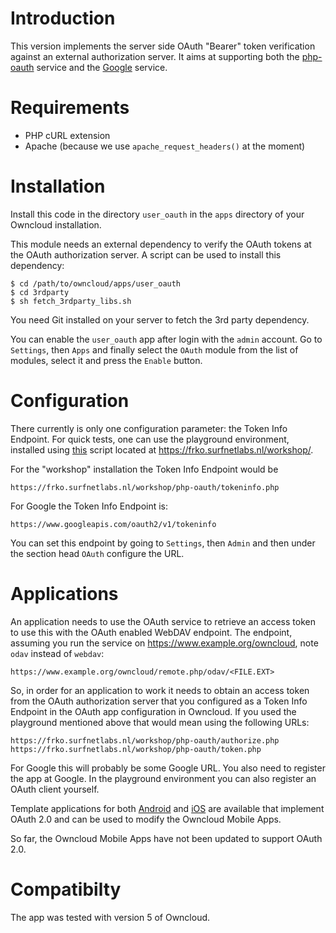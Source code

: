# Introduction
This version implements the server side OAuth "Bearer" token verification
against an external authorization server. It aims at supporting both 
the [php-oauth](https://github.com/fkooman/php-oauth) service and the 
[Google](https://developers.google.com/accounts/docs/OAuth2Login#validatingtoken) service.

# Requirements
* PHP cURL extension
* Apache (because we use `apache_request_headers()` at the moment)

# Installation
Install this code in the directory `user_oauth` in the `apps` directory of
your Owncloud installation.

This module needs an external dependency to verify the OAuth tokens at the
OAuth authorization server. A script can be used to install this dependency:

    $ cd /path/to/owncloud/apps/user_oauth
    $ cd 3rdparty
    $ sh fetch_3rdparty_libs.sh

You need Git installed on your server to fetch the 3rd party dependency.

You can enable the `user_oauth` app after login with the `admin` account. Go
to `Settings`, then `Apps` and finally select the `OAuth` module from the list
of modules, select it and press the `Enable` button.

# Configuration
There currently is only one configuration parameter: the Token Info Endpoint.
For quick tests, one can use the playground environment, installed using
[this](https://github.com/fkooman/oauth-install-all) script located at 
https://frko.surfnetlabs.nl/workshop/. 

For the "workshop" installation the Token Info Endpoint would be 

    https://frko.surfnetlabs.nl/workshop/php-oauth/tokeninfo.php

For Google the Token Info Endpoint is:

    https://www.googleapis.com/oauth2/v1/tokeninfo

You can set this endpoint by going to `Settings`, then `Admin` and then under
the section head `OAuth` configure the URL.

# Applications
An application needs to use the OAuth service to retrieve an access token to
use this with the OAuth enabled WebDAV endpoint. The endpoint, assuming you
run the service on https://www.example.org/owncloud, note `odav` instead of 
`webdav`:

    https://www.example.org/owncloud/remote.php/odav/<FILE.EXT>

So, in order for an application to work it needs to obtain an access token
from the OAuth authorization server that you configured as a Token Info 
Endpoint in the OAuth app configuration in Owncloud. If you used the 
playground mentioned above that would mean using the following URLs:

	https://frko.surfnetlabs.nl/workshop/php-oauth/authorize.php
	https://frko.surfnetlabs.nl/workshop/php-oauth/token.php

For Google this will probably be some Google URL. You also need to register the
app at Google. In the playground environment you can also register an OAuth 
client yourself.

Template applications for both 
[Android](https://github.com/OpenConextApps/android-oauth-app) and 
[iOS](https://github.com/OpenConextApps/ios-oauth-app) are available that 
implement OAuth 2.0 and can be used to modify the Owncloud Mobile Apps.

So far, the Owncloud Mobile Apps have not been updated to support OAuth 2.0.

# Compatibilty
The app was tested with version 5 of Owncloud.
